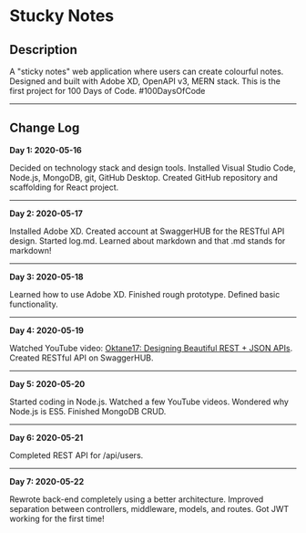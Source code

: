 Stucky Notes
============

Description
-----------

A "sticky notes" web application where users can create colourful notes.  Designed and built with Adobe XD, OpenAPI v3, MERN stack.  This is the first project for 100 Days of Code.  #100DaysOfCode

---

Change Log
----------

**Day 1: 2020-05-16**

Decided on technology stack and design tools.  Installed Visual Studio Code, Node.js, MongoDB, git, GitHub Desktop.  Created GitHub repository and scaffolding for React project.

---

**Day 2: 2020-05-17**

Installed Adobe XD.  Created account at SwaggerHUB for the RESTful API design.  Started log.md.  Learned about markdown and that .md stands for markdown!

---

**Day 3: 2020-05-18**

Learned how to use Adobe XD.  Finished rough prototype.  Defined basic functionality.

---

**Day 4: 2020-05-19**

Watched YouTube video: [Oktane17: Designing Beautiful REST + JSON APIs](https://youtu.be/MiOSzpfP1Ww).  Created RESTful API on SwaggerHUB.

---

**Day 5: 2020-05-20**

Started coding in Node.js.  Watched a few YouTube videos.  Wondered why Node.js is ES5.  Finished MongoDB CRUD.

---

**Day 6: 2020-05-21**

Completed REST API for /api/users.

---

**Day 7: 2020-05-22**

Rewrote back-end completely using a better architecture.  Improved separation between controllers, middleware, models, and routes.  Got JWT working for the first time!





